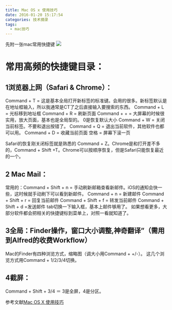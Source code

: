 ```yaml
---
title: Mac OS x 使用技巧
date: 2016-01-20 15:17:54
categories: 技术摘录
tags:
  - mac技巧
---
```

先附一张mac常用快捷键
![](img/mac.jpg)

# 常用高频的快捷键目录：
<!-- more -->
## 1浏览器上网（Safari & Chrome）：
Command + T = 这是基本全局打开新标签的标准键。会用的很多。新标签默认是在地址框输入，所以我通常是CT了之后直接输入要搜索的东西。
Command + L = 光标移到地址框
Command + R = 刷新页面
Command + + = 大屏幕的时候很实用，放大页面，基本也是全局型的。 0是恢复默认大小
Command + W = 关闭当前标签。不要和退出按错了。
Command + Q = 退出当前软件，其他软件也都可以用。
Command + D = 收藏当前页面
空格 = 屏幕下滚一页

Safari的恢复刚关闭标签就是熟悉的 Command + Z。Chrome是和打开差不多的，Command + Shift +T。Chrome可以按顺序恢复，但是Safari只能恢复最近的一个。

## 2 Mac Mail：
常用的：Command + Shift + n = 手动刷新邮箱查看新邮件。iOS的通知会快一些，这时候就手动刷下可以看到新邮件。
Command + n = 新建邮件
Command + Shift + r = 回复当前邮件
Command + Shift + f = 转发当前邮件
Command + Shift + d =发送邮件
tab切换一下输入框，基本上邮件够用了。
如果想看更多，大部分软件都会把相关的快捷键标到菜单上，对照一看就知道了。
## 3全局：Finder操作，窗口大小调整,神奇翻译”（需用到Alfred的收费Workflow）


Mac的Finder有四种浏览方式，缩略图（调大小用Command + +/-）。
这几个浏览方式用Command + 1/2/3/4切换。

## 4截屏：
Command + Shift + 3/4 ＝ 3是全屏，4是分区。

参考文献[Mac OS X 使用技巧](http://www.zhihu.com/question/20021861)
